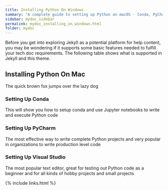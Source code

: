 ```yaml
---
title: Installing Python On Windows
summary: "A complete guide to setting up Python on macOS - Conda, PyCharm, Visual Studio and using the command line Python"
sidebar: mydoc_sidebar
permalink: mydoc_installing_on_windows.html
folder: mydoc
---
```


Before you get into exploring Jekyll as a potential platform for help content, you may be wondering if it supports some basic features needed to fulfill your tech doc requirements. The following table shows what is supported in Jekyll and this theme.

## Installing Python On Mac

The quick brown fox jumps over the lazy dog

### Setting Up Conda

This will show you how to setup conda and use Jupyter notebooks to write and execute Python code

### Setting Up PyCharm

The most effective way to write complete Python projects and very popular in organizations to write production level code

### Setting Up Visual Studio

The most popular text editor, great for testing out Python code as a beginner and for all kinds of hobby projects and small projects

{% include links.html %}
